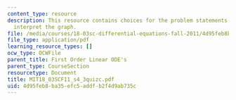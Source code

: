 ```yaml
---
content_type: resource
description: This resource contains choices for the problem statements related to
  interpret the graph.
file: /media/courses/18-03sc-differential-equations-fall-2011/4d95feb8ba35efc5addfb2f4d9ab735c_MIT18_03SCF11_s4_3quizc.pdf
file_type: application/pdf
learning_resource_types: []
ocw_type: OCWFile
parent_title: First Order Linear ODE's
parent_type: CourseSection
resourcetype: Document
title: MIT18_03SCF11_s4_3quizc.pdf
uid: 4d95feb8-ba35-efc5-addf-b2f4d9ab735c
---
```

